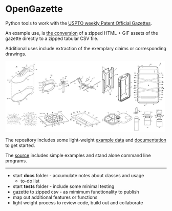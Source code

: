 # OpenGazette

Python tools to work with the [USPTO weekly Patent Official Gazettes](https://developer.uspto.gov/product/patent-official-gazettes-listing).

An example use, is [the conversion](opengazette/gazette_to_csv.py) of a zipped HTML + GIF assets of the gazette directly to a zipped tabular CSV file.

Additional uses include extraction of the exemplary claims or corresponding drawings.

<img src="docs/images/2408-open_gazette-get_gifs-01.jpg" width=500px>

The repository includes some light-weight [example data](data/) and [documentation](docs/) to get started.

The [source](/opengazette) includes simple examples and stand alone command line programs.

---

* start **docs** folder - accumulate notes about classes and usage
  * to-do list 
* start **tests** folder - include some minimal testing
* gazette to zipped csv - as mimimum functionality to publish
* map out additional features or functions
* light weight process to review code, build out and collaborate


